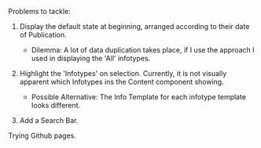 
Problems to tackle:

1. Display the default state at beginning, arranged according to their date of Publication.
    - Dilemma: A lot of data duplication takes place, if I use the approach I used in displaying the 'All' infotypes.

2. Highlight the 'Infotypes' on selection. Currently, it is not visually apparent which Infotypes ins the Content component showing.
    - Possible Alternative: The Info Template for each infotype template looks different.

3. Add a Search Bar.

Trying Github pages.
